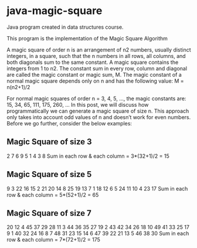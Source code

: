 # java-magic-square
Java program created in data structures course. 

This program is the implementation of the Magic Square Algorithm 

A magic square of order n is an arrangement of n2 numbers, usually distinct integers, in a square, such that the n numbers in all rows, all columns, and both diagonals sum to the same constant. A magic square contains the integers from 1 to n2. 
The constant sum in every row, column and diagonal are called the magic constant or magic sum, M. The magic constant of a normal magic square depends only on n and has the following value: 
M = n(n2+1)/2

For normal magic squares of order n = 3, 4, 5, ...,
the magic constants are: 15, 34, 65, 111, 175, 260, ... 
In this post, we will discuss how programmatically we can generate a magic square of size n. This approach only takes into account odd values of n and doesn’t work for even numbers. Before we go further, consider the below examples:

Magic Square of size 3
-----------------------
  2   7   6
  9   5   1
  4   3   8
Sum in each row & each column = 3*(32+1)/2 = 15


Magic Square of size 5
----------------------
  9   3  22  16  15
  2  21  20  14   8
 25  19  13   7   1
 18  12   6   5  24
 11  10   4  23  17
Sum in each row & each column = 5*(52+1)/2 = 65


Magic Square of size 7
----------------------
 20  12   4  45  37  29  28
 11   3  44  36  35  27  19
  2  43  42  34  26  18  10
 49  41  33  25  17   9   1
 40  32  24  16   8   7  48
 31  23  15  14   6  47  39
 22  21  13   5  46  38  30
Sum in each row & each column = 7*(72+1)/2 = 175
